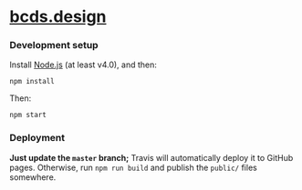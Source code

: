 # [bcds.design](http://bcds.design)

### Development setup

Install [Node.js](https://nodejs.org/) (at least v4.0), and then:

```
npm install
```

Then:

```
npm start
```

### Deployment

**Just update the `master` branch;** Travis will automatically deploy it to
GitHub pages.  Otherwise, run `npm run build` and publish the `public/` files
somewhere.
